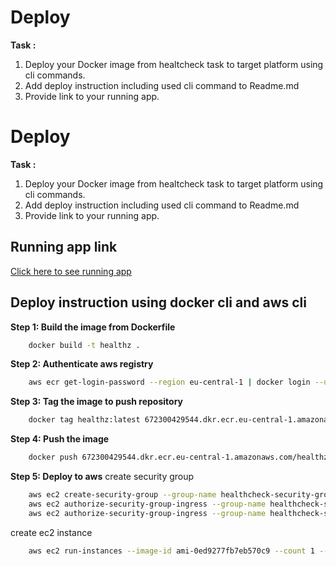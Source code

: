 # Deploy

**Task :**
1. Deploy your Docker image from healtcheck task to target platform using cli commands.
2. Add deploy instruction including used cli command to Readme.md
3. Provide link to your running app.

# Deploy

**Task :**
1. Deploy your Docker image from healtcheck task to target platform using cli commands.
2. Add deploy instruction including used cli command to Readme.md
3. Provide link to your running app.

## Running app link
[Click here to see running app](http://ec2-18-192-100-251.eu-central-1.compute.amazonaws.com/random)

## Deploy instruction using docker cli and aws cli

**Step 1: Build the image from Dockerfile**

```sh
    docker build -t healthz .
```

**Step 2: Authenticate aws registry**

```sh
    aws ecr get-login-password --region eu-central-1 | docker login --username AWS --password-stdin 672300429544.dkr.ecr.eu-central-1.amazonaws.com
```

**Step 3: Tag the image to push repository**

```sh
    docker tag healthz:latest 672300429544.dkr.ecr.eu-central-1.amazonaws.com/healthz:latest
```

**Step 4: Push the image**
```sh
    docker push 672300429544.dkr.ecr.eu-central-1.amazonaws.com/healthz:latest
```

**Step 5: Deploy to aws**
create security group
```sh
    aws ec2 create-security-group --group-name healthcheck-security-group --description "HealthCheck Security Group"
    aws ec2 authorize-security-group-ingress --group-name healthcheck-security-group --protocol tcp --port 80 --cidr 0.0.0.0/0
    aws ec2 authorize-security-group-ingress --group-name healthcheck-security-group --protocol tcp --port 443 --cidr 0.0.0.0/0
```

create ec2 instance
```sh
    aws ec2 run-instances --image-id ami-0ed9277fb7eb570c9 --count 1 --instance-type t3.micro --security-groups healthcheck-security-group --iam-instance-profile Name=healthcheck-instance-profile --tag-specifications 'ResourceType=instance,Tags=[{Key=Name,Value=healthcheak}]' --user-data $'#!/bin/sh\nyum update -y\namazon-linux-extras install docker -y\nservice docker start\nusermod -a -G docker ec2-user\nchkconfig docker on\ndocker login -u AWS -p $(aws ecr get-login-password --region eu-central-1) 672300429544.dkr.ecr.eu-central-1.amazonaws.com\ndocker pull 672300429544.dkr.ecr.eu-central-1.amazonaws.com/healthz:latest\ndocker run -p 80:3000 --rm 672300429544.dkr.ecr.eu-central-1.amazonaws.com/healthz:latest'
```